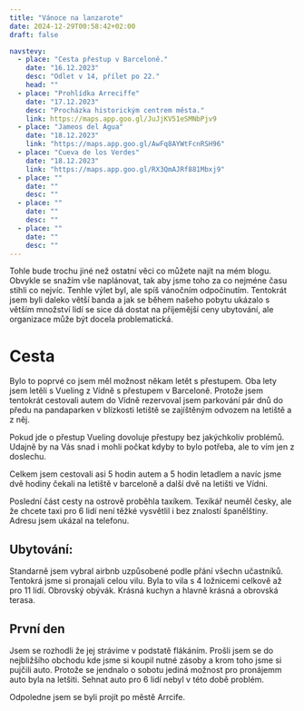 ```yaml
---
title: "Vánoce na lanzarote"
date: 2024-12-29T00:58:42+02:00
draft: false

navstevy:
  - place: "Cesta přestup v Barceloně."
    date: "16.12.2023"
    desc: "Odlet v 14, přílet po 22."
    head: ""
  - place: "Prohlídka Arreciffe"
    date: "17.12.2023"
    desc: "Procházka historickým centrem města."
    link: https://maps.app.goo.gl/JuJjKV51eSMNbPjv9
  - place: "Jameos del Agua"
    date: "18.12.2023"
    link: "https://maps.app.goo.gl/AwFq8AYWtFcnRSH96"
  - place: "Cueva de los Verdes"
    date: "18.12.2023"
    link: "https://maps.app.goo.gl/RX3QmAJRf881Mbxj9"
  - place: ""
    date: ""
    desc: ""
  - place: ""
    date: ""
    desc: ""
  - place: ""
    date: ""
    desc: ""
---
```



Tohle bude trochu jiné než ostatní věci co můžete najít na mém blogu. Obvykle se snažím vše naplánovat, tak aby jsme toho za co nejméne času stihli co nejvíc. Tenhle výlet byl, ale spíš vánočním odpočinutím. Tentokrát jsem byli daleko větší banda a jak se během našeho pobytu ukázalo s větším množství lidí se sice dá dostat na příjemější ceny ubytování, ale organizace může být docela problematická.

# Cesta
Bylo to poprvé co jsem měl možnost někam letět s přestupem. Oba lety jsem letěli s Vueling z Vídně s přestupem v Barceloně. Protože jsem tentokrát cestovali autem do Vídně rezervoval jsem parkování pár dnů do předu na pandaparken v blízkosti letiště se zajíštěným odvozem na letiště a z něj. 

Pokud jde o přestup Vueling dovoluje přestupy bez jakýchkoliv problémů. Udajně by na Vás snad i mohli počkat kdyby to bylo potřeba, ale to vím jen z doslechu. 

Celkem jsem cestovali asi 5 hodin autem a 5 hodin letadlem a navíc jsme dvě hodiny čekali na letiště v barceloně a další dvě na letišti ve Vídni.

Poslední část cesty na ostrově proběhla taxíkem. Texíkář neuměl česky, ale že chcete taxi pro 6 lidí není těžké vysvětlil i bez znalostí španělštiny. Adresu jsem ukázal na telefonu. 

## Ubytování:
Standarně jsem vybral airbnb uzpůsobené podle přání všechn učastníků. Tentokrá jsme si pronajali celou vilu. Byla to vila s 4 ložnicemi celkově až pro 11 lidí. Obrovský obývák. Krásná kuchyn a hlavně krásná a obrovská terasa. 

## První den
Jsem se rozhodli že jej strávime v podstatě flákáním. Prošli jsem se do nejbližšího obchodu kde jsme si koupil nutné zásoby a krom toho jsme si pujčili auto. Protože se jendnalo o sobotu jediná možnost pro pronájemm auto byla na letšiti. Sehnat auto pro 6 lidí nebyl v této době problém. 

Odpoledne jsem se byli projít po městě Arrcife. 




